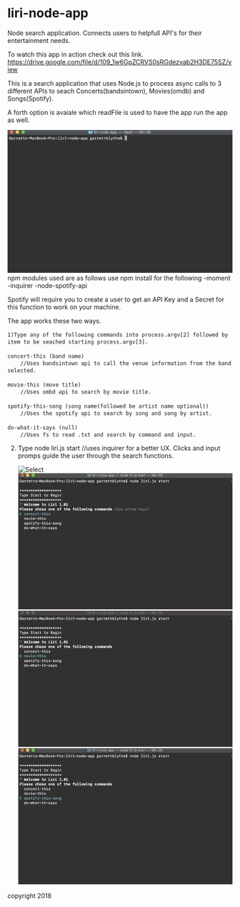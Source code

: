 # liri-node-app
Node search application. Connects users to helpfull API's for their entertainment needs. 

To watch this app in action check out this link. https://drive.google.com/file/d/109_1w6GpZCRVS0sRGdezvab2H3DE75SZ/view

This is a search application that uses Node.js to process async calls to 3 different APIs to seach Concerts(bandsintown), Movies(omdb) and Songs(Spotify).

A forth option is avaiale which readFile is used to have the app run the app as well.

![](https://github.com/gjblythe/liri-node-app/raw/master/liriStart.gif)
npm modules used are as follows use npm install for the following
-moment 
 -inquirer
 -node-spotify-api

Spotify will require you to create a user to get an API Key and a Secret for this function to work on your machine.

The app works these two ways.

    
    1)Type any of the following commands into process.argv[2] followed by item to be seached starting process.argv[3].
    
    concert-this (band name)
        //Uses bandsintown api to call the venue information from the band selected.
    
    movie-this (move title)
        //Uses ombd api to search by movie title.
    
    spotify-this-song (song name(followed be artist name optional))
        //Uses the spotify api to search by song and song by artist.
    
    do-what-it-says (null)
        //Uses fs to read .txt and search by command and input.

   
   2) Type node liri.js start 
        //uses inquirer for a better UX. Clicks and input promps guide the user through the search functions.
        
       ![Select](https://github.com/gjblythe/liri-node-app/raw/master/liriSelect.gif)
       ![Concerts](https://github.com/gjblythe/liri-node-app/raw/master/liriConcert.gif)
       ![Movies](https://github.com/gjblythe/liri-node-app/raw/master/liriMovie.gif)
       ![Spotify](https://github.com/gjblythe/liri-node-app/raw/master/liriSong.gif)
 
copyright 2018
